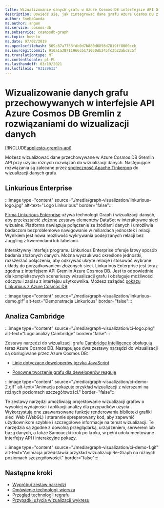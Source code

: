 ```yaml
---
title: Wizualizowanie danych grafu w Azure Cosmos DB interfejsie API Gremlin
description: Dowiedz się, jak zintegrować dane grafu Azure Cosmos DB z rozwiązaniami do wizualizacji (Linkurious Enterprise, Cambridge Intelligence).
author: SnehaGunda
ms.author: sngun
ms.service: cosmos-db
ms.subservice: cosmosdb-graph
ms.topic: how-to
ms.date: 07/02/2019
ms.openlocfilehash: 569c87a7753fdb0d7b880d6856d7819ff8000ccb
ms.sourcegitcommit: 910a1a38711966cb171050db245fc3b22abc8c5f
ms.translationtype: MT
ms.contentlocale: pl-PL
ms.lasthandoff: 03/19/2021
ms.locfileid: "93129613"
---
```

# <a name="visualize-graph-data-stored-in-azure-cosmos-db-gremlin-api-with-data-visualization-solutions"></a>Wizualizowanie danych grafu przechowywanych w interfejsie API Azure Cosmos DB Gremlin z rozwiązaniami do wizualizacji danych
[!INCLUDE[appliesto-gremlin-api](includes/appliesto-gremlin-api.md)]

Możesz wizualizować dane przechowywane w Azure Cosmos DB Gremlin API przy użyciu różnych rozwiązań do wizualizacji danych. Następujące rozwiązania są zalecane przez [społeczność Apache Tinkerpop](https://tinkerpop.apache.org/#poweredby) do wizualizacji danych grafu.

## <a name="linkurious-enterprise"></a>Linkurious Enterprise

:::image type="content" source="./media/graph-visualization/linkurious-logo.jpg" alt-text="Logo Linkurious" border="false":::

[Firma Linkurious Enterprise](https://linkurio.us/product/) używa technologii Graph i wizualizacji danych, aby przekształcić złożone zestawy elementów DataSet w interaktywne sieci wizualne. Platforma nawiązuje połączenie ze źródłami danych i umożliwia badaczom bezproblemowe nawigowanie w miliardach jednostek i relacji. Wynikiem jest nowa możliwość wykrywania podejrzanych relacji bez Juggling z kwerendami lub tabelami.

Interaktywny interfejs programu Linkurious Enterprise oferuje łatwy sposób badania złożonych danych. Można wyszukiwać określone jednostki, rozszerzać połączenia, aby odkrywać ukryte relacje i stosować wybrane układy do porządkowaniem złożonych sieci. Linkurious Enterprise jest teraz zgodna z interfejsem API Gremlin Azure Cosmos DB. Jest to odpowiednie dla kompleksowych scenariuszy wizualizacji grafu i obsługuje możliwości odczytu i zapisu z interfejsu użytkownika. Możesz zażądać [pokazu Linkurious z Azure Cosmos DB](https://linkurio.us/contact/)

:::image type="content" source="./media/graph-visualization/linkurious-demo.gif" alt-text="Demonstracja Linkurious" border="false":::

## <a name="cambridge-intelligence"></a>Analiza Cambridge

:::image type="content" source="./media/graph-visualization/ci-logo.png" alt-text="Logo analizy Cambridge" border="false":::

Zestawy narzędzi do wizualizacji grafu [Cambridge Intelligence](https://cambridge-intelligence.com/products/) obsługują teraz Azure Cosmos DB. Następujące dwa zestawy narzędzi do wizualizacji są obsługiwane przez Azure Cosmos DB:

- [Linie dotyczące deweloperów języka JavaScript](https://cambridge-intelligence.com/keylines/)

- [Ponowne tworzenie grafu dla deweloperów reaguje](https://cambridge-intelligence.com/regraph/)

:::image type="content" source="./media/graph-visualization/ci-demo-2.gif" alt-text="Animacja pokazuje przykład wizualizacji z wierszami na różnych poziomach szczegółowości." border="false":::

Te zestawy narzędzi umożliwiają projektowanie wizualizacji grafów o wysokiej wydajności i aplikacji analizy dla przypadków użycia. Wykorzystują one zaawansowane funkcje renderowania biblioteki grafiki sieci Web (WebGL) i starannie spreparowany kod, aby zapewnić użytkownikom szybkie i szczegółowe informacje na temat wizualizacji. Te narzędzia są zgodne z dowolną przeglądarką, urządzeniem, serwerem lub bazą danych, a także Samouczki krok po kroku, w pełni udokumentowane interfejsy API i interakcyjne pokazy.

:::image type="content" source="./media/graph-visualization/ci-demo-1.gif" alt-text="Animacja przedstawia przykład wizualizacji Re-Graph na różnych poziomach szczegółowości." border="false":::


## <a name="next-steps"></a>Następne kroki

- [Wypróbuj zestaw narzędzi](https://cambridge-intelligence.com/try/)
- [Omówienie technologii wiersza](https://cambridge-intelligence.com/keylines/technology/)
- [Przegląd technologii regrafu](https://cambridge-intelligence.com/regraph/technology/)
- [Przypadki użycia wizualizacji wykresu](https://cambridge-intelligence.com/use-cases/)
